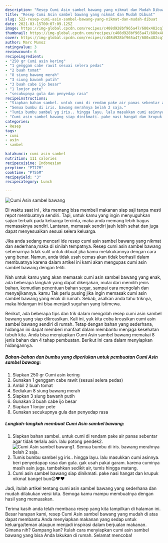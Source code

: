 ```yaml
---
description: "Resep Cumi Asin sambel bawang yang nikmat dan Mudah Dibuat"
title: "Resep Cumi Asin sambel bawang yang nikmat dan Mudah Dibuat"
slug: 522-resep-cumi-asin-sambel-bawang-yang-nikmat-dan-mudah-dibuat
date: 2021-03-15T00:07:09.125Z
image: https://img-global.cpcdn.com/recipes/c408d928bf965a47/680x482cq70/cumi-asin-sambel-bawang-foto-resep-utama.jpg
thumbnail: https://img-global.cpcdn.com/recipes/c408d928bf965a47/680x482cq70/cumi-asin-sambel-bawang-foto-resep-utama.jpg
cover: https://img-global.cpcdn.com/recipes/c408d928bf965a47/680x482cq70/cumi-asin-sambel-bawang-foto-resep-utama.jpg
author: Marc Munoz
ratingvalue: 3
reviewcount: 6
recipeingredient:
- "250 gr Cumi asin kering"
- "1 genggam cabe rawit sesuai selera pedas"
- "2 buah tomat"
- "8 siung bawang merah"
- "3 siung bawanh putih"
- "3 buah cabe ijo besar"
- "1 lonjor pete"
- "secukupnya gula dan penyedap rasa"
recipeinstructions:
- "Siapkan bahan sambel. untuk cumi di rendam pake air panas sebentar agar tidak terlalu asin. lalu potong pendek2."
- "Semua bumbu di iris. bawang merahnya belah 2 saja."
- "Tumis bumbu sambel yg iris.. hingga layu. lalu masukkan cumi asinnya. beri penyedapap rasa dan gula. gak usah pakai garam. karena cuminya masih asin juga. tambahkan sedikit air, tumis hingga matang."
- "Cumi asin sambel bawang siap dinikmati. pake nasi hangat dan krupuk nikmat banget bun😊❤❤"
categories:
- Resep
tags:
- cumi
- asin
- sambel

katakunci: cumi asin sambel 
nutrition: 111 calories
recipecuisine: Indonesian
preptime: "PT17M"
cooktime: "PT55M"
recipeyield: "3"
recipecategory: Lunch

---
```



![Cumi Asin sambel bawang](https://img-global.cpcdn.com/recipes/c408d928bf965a47/680x482cq70/cumi-asin-sambel-bawang-foto-resep-utama.jpg)

Di waktu  saat ini , kita memang bisa membeli makanan siap saji tanpa mesti repot membuatnya sendiri. Tapi, untuk kamu yang ingin menyuguhkan sajian terbaik pada keluarga tercinta, maka anda memang lebih bagus memasaknya sendiri. Lantaran, memasak sendiri jauh lebih sehat dan juga dapat menyesuaikan sesuai selera keluarga.

Jika anda sedang mencari ide resep cumi asin sambel bawang yang nikmat dan sederhana,maka di sinilah tempatnya. Resep cumi asin sambel bawang  sebenarnya tidak sulit untuk dibuat jika kamu melakukannya dengan cara yang benar. Namun, anda tidak usah cemas akan tidak berhasil dalam membuatnya 
karena dalam artikel ini kami akan mengupas cumi asin sambel bawang dengan teliti.  



Nah untuk kamu yang akan memasak cumi asin sambel bawang yang enak, ada beberapa langkah yang dapat dikerjakan, mulai dari memilih jenis bahan, kemudian penentuan bahan segar, sampai cara mengolah dan menyajikannya. kamu Tak perlu pusing jika ingin memasak cumi asin sambel bawang yang enak di rumah. Sebab, asalkan anda  tahu triknya, maka hidangan ini bisa menjadi suguhan yang istimewa.

Berikut, ada beberapa tips dan trik dalam mengolah resep cumi asin sambel bawang yang siap dikreasikan. Kali ini, yuk kita coba kreasikan cumi asin sambel bawang sendiri di rumah. Tetap dengan bahan yang sederhana, hidangan ini dapat memberi manfaat dalam membantu menjaga kesehatan tubuh kita. Anda bisa menyiapkan Cumi Asin sambel bawang memakai 8 jenis bahan dan 4 tahap pembuatan. Berikut ini cara dalam menyiapkan hidangannya.

<!--inarticleads1-->

##### Bahan-bahan dan bumbu yang diperlukan untuk pembuatan Cumi Asin sambel bawang:

1. Siapkan 250 gr Cumi asin kering
1. Gunakan 1 genggam cabe rawit (sesuai selera pedas)
1. Ambil 2 buah tomat
1. Sediakan 8 siung bawang merah
1. Siapkan 3 siung bawanh putih
1. Gunakan 3 buah cabe ijo besar
1. Siapkan 1 lonjor pete
1. Gunakan secukupnya gula dan penyedap rasa




<!--inarticleads2-->

##### Langkah-langkah membuat Cumi Asin sambel bawang:

1. Siapkan bahan sambel. untuk cumi di rendam pake air panas sebentar agar tidak terlalu asin. lalu potong pendek2.
<img src="https://img-global.cpcdn.com/steps/ad1837ce188a2573/160x128cq70/cumi-asin-sambel-bawang-langkah-memasak-1-foto.jpg" alt="Cumi Asin sambel bawang">1. Semua bumbu di iris. bawang merahnya belah 2 saja.
1. Tumis bumbu sambel yg iris.. hingga layu. lalu masukkan cumi asinnya. beri penyedapap rasa dan gula. gak usah pakai garam. karena cuminya masih asin juga. tambahkan sedikit air, tumis hingga matang.
1. Cumi asin sambel bawang siap dinikmati. pake nasi hangat dan krupuk nikmat banget bun😊❤❤




Jadi, itulah artikel tentang  cumi asin sambel bawang  yang sederhana dan mudah dilakukan versi kita. Semoga kamu mampu membuatnya dengan hasil yang memuaskan. 

Terima kasih anda telah membaca resep yang kita tampilkan di halaman ini. Besar harapan kami, resep  Cumi Asin sambel bawang yang mudah di atas dapat membantu Anda menyiapkan makanan yang sedap untuk keluarga/teman ataupun menjadi inspirasi dalam berjualan makanan. Gimana nih? Gampang kan? Itulah cara menyiapkan cumi asin sambel bawang yang bisa Anda lakukan di rumah. Selamat mencoba!

